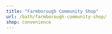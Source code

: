 ```yaml
---
title: "Farmborough Community Shop"
url: /bath/farmborough-community-shop/
shop: convenience
---
```

